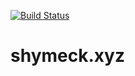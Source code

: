 [![Build Status](https://travis-ci.com/shymeck/shymeck.xyz.svg?branch=master)](https://travis-ci.com/shymeck/shymeck.xyz)

# shymeck.xyz
